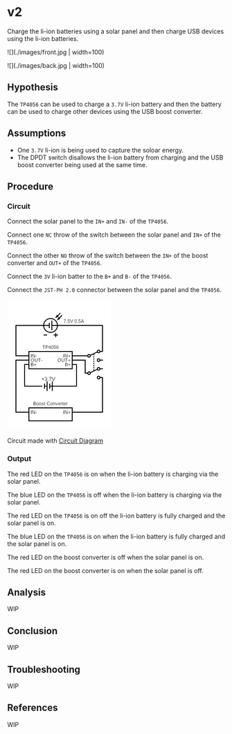# v2

Charge the li-ion batteries using a solar panel and then charge USB
devices using the li-ion batteries.

![](./images/front.jpg | width=100)

![](./images/back.jpg | width=100)

## Hypothesis

The `TP4056` can be used to charge a `3.7V` li-ion battery and then the
battery can be used to charge other devices using the USB boost converter.

## Assumptions
- One `3.7V` li-ion is being used to capture the soloar energy.
- The DPDT switch disallows the li-ion battery from charging and the USB boost
converter being used at the same time.

## Procedure

### Circuit

Connect the solar panel to the `IN+` and `IN-` of the `TP4056`.

Connect one `NC` throw of the switch between the solar panel and `IN+` of the
`TP4056`.

Connect the other `NO` throw of the switch between the `IN+` of the boost
converter and `OUT+` of the `TP4056`.

Connect the `3V` li-ion batter to the `B+` and `B-` of the `TP4056`.

Connect the `JST-PH 2.0` connector between the solar panel and the `TP4056`.

![](./images/circuit.png)

Circuit made with [Circuit Diagram](https://www.circuit-diagram.org/)

### Output

The red LED on the `TP4056` is on when the li-ion battery is charging via the solar panel.

The blue LED on the `TP4056` is off when the li-ion battery is charging via the solar panel.

The red LED on the `TP4056` is on off the li-ion battery is fully charged and the solar panel is on.

The blue LED on the `TP4056` is on when the li-ion battery is fully charged and the solar panel is on.

The red LED on the boost converter is off when the solar panel is on.

The red LED on the boost converter is on when the solar panel is off.

## Analysis

WIP

## Conclusion

WIP

## Troubleshooting

WIP

## References

WIP
